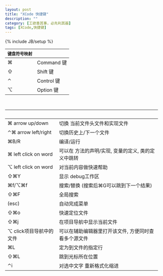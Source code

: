 ```yaml
---
layout: post
title: "XCode 快捷键"
description: ""
category: [工欲善其事，必先利其器]
tags: [XCode,快捷键]
---
```

{% include JB/setup %}


`键盘符号映射`|&nbsp;
:-----------	| :-------------
⌘|Command 键
⇧|Shift 键
⌃|Control 键
⌥|Option 键

</br>

&nbsp;|&nbsp;
:-----------	| :-------------
⌘ arrow up/down|切换 当前文件头文件和实现文件
⌃⌘ arrow left/right|切换历史上/下一个文件
⌘B/R|编译/运行
⌘   left click  on word|可以在 方法的声明/实现, 变量的定义, 类的定义中跳转|
⌥   left click  on word|对当前内容做快速帮助
⇧⌘Y|显示 debug工作区
⌘f/⌥⌘f|搜索/替换  (搜索后⌘G可以跳到下一个结果)
⇧⌘F|全局搜索
(esc)|自动完成菜单
⇧⌘o|快速定位文件
⇧⌘j|在项目导航中显示当前文件
⌥ click项目导航中的文件|可以在辅助编辑器里打开该文件, 方便同时查看多个源文件
⌘L|定为到文件的指定行
⇧⌘L|跳到光标所在位置
⌃i|对选中文字 重新格式化缩进
